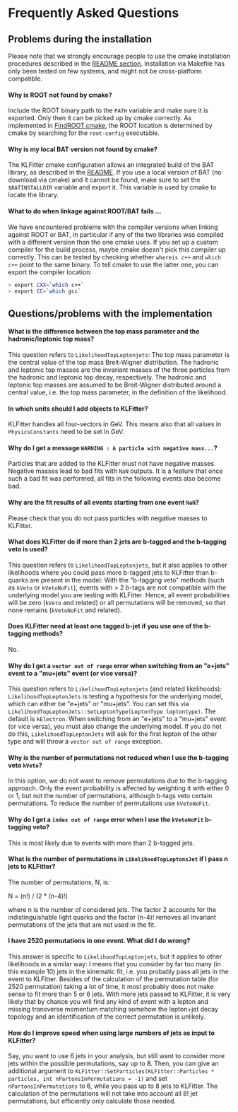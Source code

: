 # Frequently Asked Questions

## Problems during the installation

Please note that we strongly encourage people to use the cmake installation
procedures described in the [README
section](../README.md#installation-via-cmake-recommended). Installation via
Makefile has only been tested on few systems, and might not be cross-platform
compatible.

#### Why is ROOT not found by cmake?

Include the ROOT binary path to the `PATH` variable and make sure it is
exported. Only then it can be picked up by cmake correctly. As implemented in
[FindROOT.cmake](../cmake/FindROOT.cmake), the ROOT location is determined by
cmake by searching for the `root-config` executable.

#### Why is my local BAT version not found by cmake?

The KLFitter cmake configuration allows an integrated build of the BAT library,
as described in the [README](../README.md#installation-via-cmake-recommended).
If you use a local version of BAT (no download via cmake) and it cannot be
found, make sure to set the `$BATINSTALLDIR` variable and export it. This
variable is used by cmake to locate the library.

#### What to do when linkage against ROOT/BAT fails ...

We have encountered problems with the compiler versions when linking against
ROOT or BAT, in particular if any of the two libraries was compiled with a
different version than the one cmake uses. If you set up a custom compiler for
the build process, maybe cmake doesn't pick this compiler up correctly. This can
be tested by checking whether `whereis c++` and `which c++` point to the same
binary. To tell cmake to use the latter one, you can export the compiler
location:

```sh
> export CXX=`which c++`
> export CC=`which gcc`
```

## Questions/problems with the implementation

#### What is the difference between the top mass parameter and the hadronic/leptonic top mass?

This question refers to `LikelihoodTopLeptonjets`: The top mass parameter is the
central value of the top mass Breit-Wigner distribution. The hadronic and
leptonic top masses are the invariant masses of the three particles from the
hadronic and leptonic top decay, respectively. The hadronic and leptonic top
masses are assumed to be Breit-Wigner distributed around a central value, i.e.
the top mass parameter, in the definition of the likelihood.

#### In which units should I add objects to KLFitter?

KLFitter handles all four-vectors in GeV. This means also that all values in
`PhysicsConstants` need to be set in GeV.

#### Why do I get a message `WARNING : A particle with negative mass...`?

Particles that are added to the KLFitter must not have negative masses. Negative
masses lead to bad fits with `NaN` outputs. It is a feature that once such a bad
fit was performed, all fits in the following events also become bad.

#### Why are the fit results of all events starting from one event `NaN`?

Please check that you do not pass particles with negative masses to KLFitter.

#### What does KLFitter do if more than 2 jets are b-tagged and the b-tagging veto is used?

This question refers to `LikelihoodTopLeptonjets`, but it also applies to other
likelihoods where you could pass more b-tagged jets to KLFitter than b-quarks
are present in the model: With the "b-tagging veto" methods (such as `kVeto` or
`kVetoNoFit`), events with > 2 b-tags are not compatible with the underlying
model you are testing with KLFitter. Hence, all event probabilities will be zero
(`kVeto` and related) or all permutations will be removed, so that none remains
(`kVetoNoFit` and related).

#### Does KLFitter need at least one tagged b-jet if you use one of the b-tagging methods?

No.

#### Why do I get a `vector out of range` error when switching from an "e+jets" event to a "mu+jets" event (or vice versa)?

This question refers to `LikelihoodTopLeptonjets` (and related likelihoods):
`LikelihoodTopLeptonJets` is testing a hypothesis for the underlying model,
which can either be "e+jets" or "mu+jets". You can set this via
`LikelihoodTopLeptonJets::SetLeptonType(LeptonType leptontype)`. The default is
`kElectron`. When switching from an "e+jets" to a "mu+jets" event (or vice
versa), you must also change the underlying model. If you do not do this,
`LikelihoodTopLeptonJets` will ask for the first lepton of the other type and
will throw a `vector out of range` exception.

#### Why is the number of permutations not reduced when I use the b-tagging veto `kVeto`?

In this option, we do not want to remove permutations due to the b-tagging
approach. Only the event probability is affected by weighting it with either 0
or 1, but not the number of permutations, although b-tags veto certain
permutations. To reduce the number of permutations use `kVetoNoFit`.

#### Why do I get a `index out of range` error when I use the `kVetoNoFit` b-tagging veto?

This is most likely due to events with more than 2 b-tagged jets.

#### What is the number of permutations in `LikelihoodTopLeptonsJet` if I pass n jets to KLFitter?

The number of permutations, N, is:

N = (n!) / (2 * (n-4)!)

where n is the number of considered jets. The factor 2 accounts for the
indistinguishable light quarks and the factor (n-4)! removes all invariant
permutations of the jets that are not used in the fit.

#### I have 2520 permutations in one event. What did I do wrong?

This answer is specific to `LikelihoodTopLeptonjets`, but it applies to other
likelihoods in a similar way: I means that you consider by far too many (in this
example 10) jets in the kinematic fit, i.e. you probably pass all jets in the
event to KLFitter. Besides of the calculation of the permutation table (for 2520
permutation) taking a lot of time, it most probably does not make sense to fit
more than 5 or 6 jets. With more jets passed to KLFitter, it is very likely that
by chance you will find any kind of event with a lepton and missing transverse
momentum matching somehow the lepton+jet decay topology and an identification of
the correct permutation is unlikely.

#### How do I improve speed when using large numbers of jets as input to KLFitter?

Say, you want to use 6 jets in your analysis, but still want to consider more
jets within the possible permutations, say up to 8. Then, you can give an
additional argument to `KLFitter::SetParticles(KLFitter::Particles * particles,
int nPartonsInPermutations = -1)` and set `nPartonsInPermutations` to 6, while
you pass up to 8 jets to KLFitter. The calculation of the permutations will not
take into account all 8! jet permutations, but efficiently only calculate those
needed.
